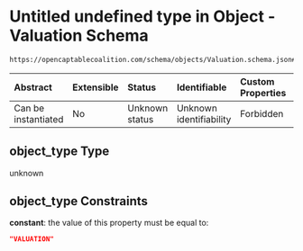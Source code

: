 # Untitled undefined type in Object - Valuation Schema

```txt
https://opencaptablecoalition.com/schema/objects/Valuation.schema.json#/properties/object_type
```



| Abstract            | Extensible | Status         | Identifiable            | Custom Properties | Additional Properties | Access Restrictions | Defined In                                                                                  |
| :------------------ | :--------- | :------------- | :---------------------- | :---------------- | :-------------------- | :------------------ | :------------------------------------------------------------------------------------------ |
| Can be instantiated | No         | Unknown status | Unknown identifiability | Forbidden         | Allowed               | none                | [Valuation.schema.json*](../../schema/objects/Valuation.schema.json "open original schema") |

## object_type Type

unknown

## object_type Constraints

**constant**: the value of this property must be equal to:

```json
"VALUATION"
```
